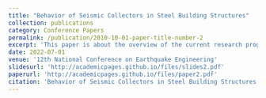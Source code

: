 ```yaml
---
title: "Behavior of Seismic Collectors in Steel Building Structures"
collection: publications
category: Conference Papers
permalink: /publication/2010-10-01-paper-title-number-2
excerpt: 'This paper is about the overview of the current research program on Steel Seismic Collectors.'
date: 2022-07-01
venue: '12th National Conference on Earthquake Engineering'
slidesurl: 'http://academicpages.github.io/files/slides2.pdf'
paperurl: 'http://academicpages.github.io/files/paper2.pdf'
citation: 'Behavior of Seismic Collectors in Steel Building Structures.'
---
```

